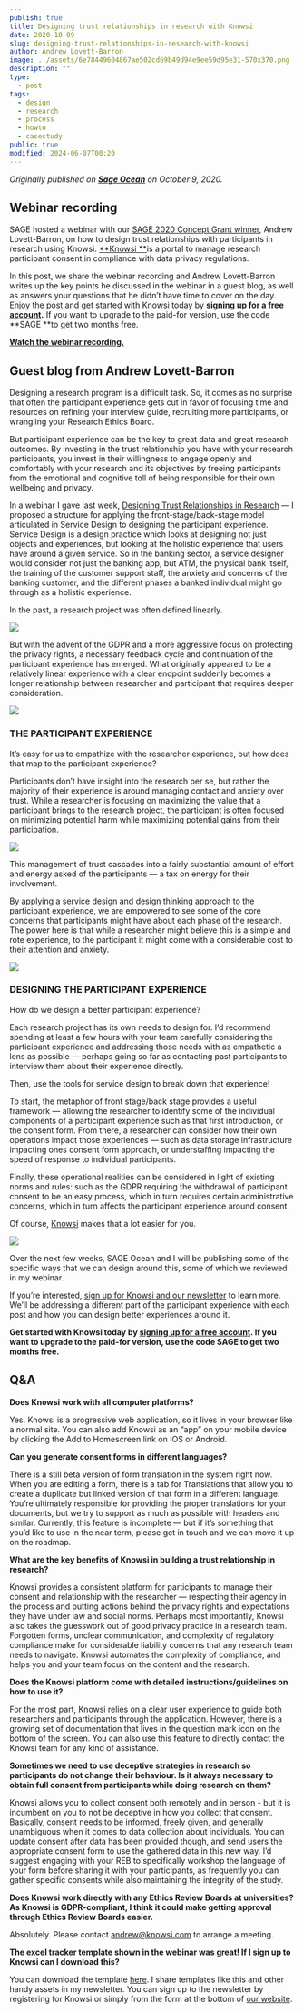 ```yaml
---
publish: true
title: Designing trust relationships in research with Knowsi
date: 2020-10-09
slug: designing-trust-relationships-in-research-with-knowsi
author: Andrew Lovett-Barron
image: ../assets/6e78449604867ae502cd69b49d94e9ee59d95e31-570x370.png
description: ""
type:
  - post
tags:
  - design
  - research
  - process
  - howto
  - casestudy
public: true
modified: 2024-06-07T00:20
---
```


_Originally published on [**Sage Ocean**](https://ocean.sagepub.com/blog/designing-trust-relationships-in-research-with-knowsi) on October 9, 2020._

##

## Webinar recording

SAGE hosted a webinar with our [SAGE 2020 Concept Grant winner](https://ocean.sagepub.com/concept-grants), Andrew Lovett-Barron, on how to design trust relationships with participants in research using Knowsi. [**Knowsi **](https://www.knowsi.com/)is a portal to manage research participant consent in compliance with data privacy regulations.

In this post, we share the webinar recording and Andrew Lovett-Barron writes up the key points he discussed in the webinar in a guest blog, as well as answers your questions that he didn’t have time to cover on the day. Enjoy the post and get started with Knowsi today by **[signing up for a free account](https://www.knowsi.com/join).** If you want to upgrade to the paid-for version, use the code **SAGE **to get two months free.

[**Watch the webinar recording.**](https://www.youtube.com/watch?v=XJrqP_XM4SQ&ab_channel=SAGEOcean)

## Guest blog from Andrew Lovett-Barron

Designing a research program is a difficult task. So, it comes as no surprise that often the participant experience gets cut in favor of focusing time and resources on refining your interview guide, recruiting more participants, or wrangling your Research Ethics Board.

But participant experience can be the key to great data and great research outcomes. By investing in the trust relationship you have with your research participants, you invest in their willingness to engage openly and comfortably with your research and its objectives by freeing participants from the emotional and cognitive toll of being responsible for their own wellbeing and privacy.

In a webinar I gave last week, [Designing Trust Relationships in Research](https://www.youtube.com/watch?v=XJrqP_XM4SQ) — I proposed a structure for applying the front-stage/back-stage model articulated in Service Design to designing the participant experience. Service Design is a design practice which looks at designing not just objects and experiences, but looking at the holistic experience that users have around a given service. So in the banking sector, a service designer would consider not just the banking app, but ATM, the physical bank itself, the training of the customer support staff, the anxiety and concerns of the banking customer, and the different phases a banked individual might go through as a holistic experience.

In the past, a research project was often defined linearly.

![](../_assets/31bcf1d1c0a718db0c6b02b9a16db3b78ae46ed2-570x124.png)

But with the advent of the GDPR and a more aggressive focus on protecting the privacy rights, a necessary feedback cycle and continuation of the participant experience has emerged. What originally appeared to be a relatively linear experience with a clear endpoint suddenly becomes a longer relationship between researcher and participant that requires deeper consideration.

![](../_assets/a1dd05550ad45d681970beb3c2e8ef7a0239e995-570x313.png)

### THE PARTICIPANT EXPERIENCE

It’s easy for us to empathize with the researcher experience, but how does that map to the participant experience?

Participants don’t have insight into the research per se, but rather the majority of their experience is around managing contact and anxiety over trust. While a researcher is focusing on maximizing the value that a participant brings to the research project, the participant is often focused on minimizing potential harm while maximizing potential gains from their participation.

![](../_assets/ceff46733d26c87aaeb59cc5263ba3135d0c0ce8-570x398.png)

This management of trust cascades into a fairly substantial amount of effort and energy asked of the participants — a tax on energy for their involvement.

By applying a service design and design thinking approach to the participant experience, we are empowered to see some of the core concerns that participants might have about each phase of the research. The power here is that while a researcher might believe this is a simple and rote experience, to the participant it might come with a considerable cost to their attention and anxiety.

![](../_assets/6e78449604867ae502cd69b49d94e9ee59d95e31-570x370.png)

###

### DESIGNING THE PARTICIPANT EXPERIENCE

How do we design a better participant experience?

Each research project has its own needs to design for. I’d recommend spending at least a few hours with your team carefully considering the participant experience and addressing those needs with as empathetic a lens as possible — perhaps going so far as contacting past participants to interview them about their experience directly.

Then, use the tools for service design to break down that experience!

To start, the metaphor of front stage/back stage provides a useful framework — allowing the researcher to identify some of the individual components of a participant experience such as that first introduction, or the consent form. From there, a researcher can consider how their own operations impact those experiences — such as data storage infrastructure impacting ones consent form approach, or understaffing impacting the speed of response to individual participants.

Finally, these operational realities can be considered in light of existing norms and rules: such as the GDPR requiring the withdrawal of participant consent to be an easy process, which in turn requires certain administrative concerns, which in turn affects the participant experience around consent.

Of course, [Knowsi](https://knowsi.com/) makes that a lot easier for you.

![](../_assets/84aceec7e46f36d5f5379b3c49edc67d98d81dc2-570x380.png)

Over the next few weeks, SAGE Ocean and I will be publishing some of the specific ways that we can design around this, some of which we reviewed in my webinar.

If you’re interested, [sign up for Knowsi and our newsletter](https://knowsi.com/) to learn more. We’ll be addressing a different part of the participant experience with each post and how you can design better experiences around it.

**Get started with Knowsi today by [signing up for a free account](https://www.knowsi.com/join). If you want to upgrade to the paid-for version, use the code SAGE to get two months free.**

##

## Q&A

**Does Knowsi work with all computer platforms?**

Yes. Knowsi is a progressive web application, so it lives in your browser like a normal site. You can also add Knowsi as an “app” on your mobile device by clicking the Add to Homescreen link on IOS or Android.

**Can you generate consent forms in different languages?**

There is a still beta version of form translation in the system right now. When you are editing a form, there is a tab for Translations that allow you to create a duplicate but linked version of that form in a different language. You’re ultimately responsible for providing the proper translations for your documents, but we try to support as much as possible with headers and similar. Currently, this feature is incomplete — but if it’s something that you’d like to use in the near term, please get in touch and we can move it up on the roadmap.

**What are the key benefits of Knowsi in building a trust relationship in research?**

Knowsi provides a consistent platform for participants to manage their consent and relationship with the researcher — respecting their agency in the process and putting actions behind the privacy rights and expectations they have under law and social norms. Perhaps most importantly, Knowsi also takes the guesswork out of good privacy practice in a research team. Forgotten forms, unclear communication, and complexity of regulatory compliance make for considerable liability concerns that any research team needs to navigate. Knowsi automates the complexity of compliance, and helps you and your team focus on the content and the research.

**Does the Knowsi platform come with detailed instructions/guidelines on how to use it?**

For the most part, Knowsi relies on a clear user experience to guide both researchers and participants through the application. However, there is a growing set of documentation that lives in the question mark icon on the bottom of the screen. You can also use this feature to directly contact the Knowsi team for any kind of assistance.

**Sometimes we need to use deceptive strategies in research so participants do not change their behaviour. Is it always necessary to obtain full consent from participants while doing research on them?**

Knowsi allows you to collect consent both remotely and in person - but it is incumbent on you to not be deceptive in how you collect that consent. Basically, consent needs to be informed, freely given, and generally unambiguous when it comes to data collection about individuals. You can update consent after data has been provided though, and send users the appropriate consent form to use the gathered data in this new way. I’d suggest engaging with your REB to specifically workshop the language of your form before sharing it with your participants, as frequently you can gather specific consents while also maintaining the integrity of the study.

**Does Knowsi work directly with any Ethics Review Boards at universities? As Knowsi is GDPR-compliant, I think it could make getting approval through Ethics Review Boards easier.**

Absolutely. Please contact [andrew@knowsi.com](mailto:andrew@knowsi.com) to arrange a meeting.

**The excel tracker template shown in the webinar was great! If I sign up to Knowsi can I download this?**

You can download the template [here](https://ocean.sagepub.com/s/knowsi-research-guide.xlsx). I share templates like this and other handy assets in my newsletter. You can sign up to the newsletter by registering for Knowsi or simply from the form at the bottom of [our website](https://www.knowsi.com/).
